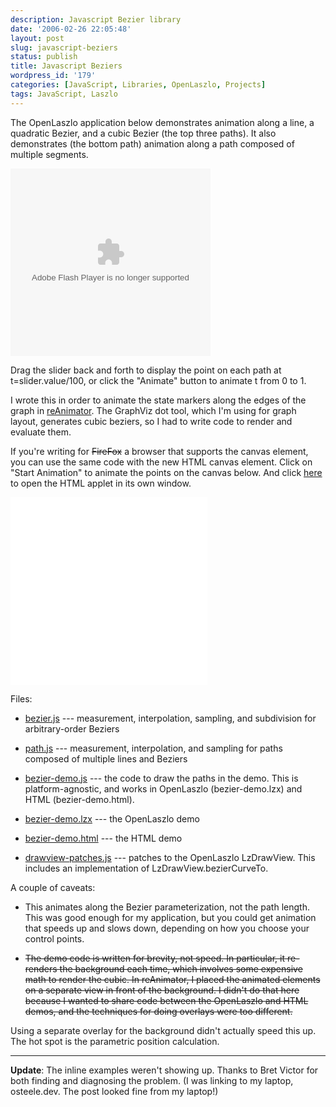 ```yaml
---
description: Javascript Bezier library
date: '2006-02-26 22:05:48'
layout: post
slug: javascript-beziers
status: publish
title: Javascript Beziers
wordpress_id: '179'
categories: [JavaScript, Libraries, OpenLaszlo, Projects]
tags: JavaScript, Laszlo
---
```


The OpenLaszlo application below demonstrates animation along a line, a quadratic Bezier, and a cubic Bezier (the top three paths).  It also demonstrates (the bottom path) animation along a path composed of multiple segments.

<object width="320" height="300" classid="clsid:D27CDB6E-AE6D-11cf-96B8-444553540000" codebase="http://download.macromedia.com/pub/shockwave/cabs/flash/swflash.cab#version=7,0,0,0">
  <param name="movie" value="http:/sources/javascript/bezier-demo.swf"/>
  <param name="quality" value="high"/>
  <param name="controller" value=""/>
  <embed src="/sources/javascript/bezier-demo.swf" width="320" height="300" quality="high" type="application/x-shockwave-flash" pluginspage="http://www.macromedia.com/go/getflashplayer"/>
</object>

<!-- more -->

Drag the slider back and forth to display the point on each path at t=slider.value/100, or click the "Animate" button to animate t from 0 to 1.

I wrote this in order to animate the state markers along the edges of the graph in [reAnimator](/tools/reanimator).  The GraphViz dot tool, which I'm using for graph layout, generates cubic beziers, so I had to write code to render and evaluate them.

If you're writing for <strike>FireFox</strike> a browser that supports the canvas element, you can use the same code with the new HTML canvas element.   Click on "Start Animation" to animate the points on the canvas below.  And click [here](/sources/javascript/bezier-demo.html) to open the HTML applet in its own window.

<iframe src="/sources/javascript/bezier-demo.html?inline=true" width="315" height="300" style="border: 0" scrolling="no"></iframe>

Files:

* [bezier.js](/sources/javascript/bezier.js) --- measurement, interpolation, sampling, and subdivision for arbitrary-order Beziers

* [path.js](/sources/javascript/path.js) --- measurement, interpolation, and sampling for paths composed of multiple lines and Beziers

* [bezier-demo.js](/sources/javascript/bezier-demo.js) --- the code to draw the paths in the demo.  This is platform-agnostic, and works in OpenLaszlo (bezier-demo.lzx) and HTML (bezier-demo.html).

* [bezier-demo.lzx](/sources/javascript/bezier-demo.lzx) --- the OpenLaszlo demo

* [bezier-demo.html](/sources/javascript/bezier-demo.html) --- the HTML demo

* [drawview-patches.js](/sources/openlaszlo/drawview-patches.js) --- patches to the OpenLaszlo LzDrawView.  This includes an implementation of LzDrawView.bezierCurveTo.

A couple of caveats:

* This animates along the Bezier parameterization, not the path length.  This was good enough for my application, but you could get animation that speeds up and slows down, depending on how you choose your control points.

* <strike>The demo code is written for brevity, not speed.  In particular, it re-renders the background each time, which involves some expensive math to render the cubic.  In reAnimator, I placed the animated elements on a separate view in front of the background.  I didn't do that here because I wanted to share code between the OpenLaszlo and HTML demos, and the techniques for doing overlays were too different.</strike>

Using a separate overlay for the background didn't actually speed this up.  The hot spot is the parametric position calculation.

---

[^1]: I think the reason the code doesn't work in Safari is that Bezier.draw uses the Function.apply method to apply methods on the graphics context, such as quadraticCurveTo, to argument lists.  It looks like Safari doesn't implement apply when the function is a native method.  <strike>I didn't try to work around this because in cases where I've actually tried to *use* canvas (such as the "Parse" and "Graph" tab in [reWork](/tools/rework)), there were other problems with Safari anyway.</strike>

**Update**: The inline examples weren't showing up.  Thanks to Bret Victor for both finding and diagnosing the problem.  (I was linking to my laptop, osteele.dev.  The post looked fine from my laptop!)
